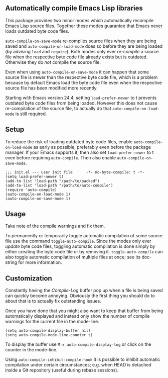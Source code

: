 Automatically compile Emacs Lisp libraries
------------------------------------------

This package provides two minor modes which automatically recompile
Emacs Lisp source files.  Together these modes guarantee that Emacs
never loads outdated byte code files.

`auto-compile-on-save-mode` re-compiles source files when they are
being saved and `auto-compile-on-load-mode` does so before they are
being loaded (by advising `load` and `require`).  Both modes only
ever _re-compile_ a source file when the respective byte code file
already exists but is outdated.  Otherwise they do _not_ compile
the source file.

Even when using `auto-compile-on-save-mode` it can happen that some
source file is newer than the respective byte code file, which is a
problem because by default Emacs load the byte code file even when
the respective source file has been modified more recently.

Starting with Emacs version 24.4, setting `load-prefer-newer` to t
prevents outdated byte code files from being loaded.  However this
does not cause re-compilation of the source file, to actually do
that `auto-compile-on-load-mode` is still required.

Setup
-----

To reduce the risk of loading outdated byte code files, enable
`auto-compile-on-load-mode` as early as possible, preferably even
before the package manager.  If your Emacs supports it, then also
set `load-prefer-newer` to t even before requiring `auto-compile`.
Then also enable `auto-compile-on-save-mode`.

    ;;; init.el --- user init file      -*- no-byte-compile: t -*-
    (setq load-prefer-newer t)
    (add-to-list 'load-path "/path/to/packed")
    (add-to-list 'load-path "/path/to/auto-compile")
    (require 'auto-compile)
    (auto-compile-on-load-mode 1)
    (auto-compile-on-save-mode 1)

Usage
-----

Take note of the compile warnings and fix them.

To permanently or temporarily toggle automatic compilation of some
source file use the command `toggle-auto-compile`.  Since the modes
only ever _update_ byte code files, toggling automatic compilation
is done simply by either creating the byte code file or by removing
it.  `toggle-auto-compile` can also toggle automatic compilation of
multiple files at once; see its doc-string for more information.

Customization
-------------

Constantly having the *Compile-Log* buffer pop up when a file is
being saved can quickly become annoying.  Obviously the first thing
you should do to about that is to actually fix outstanding issues.

Once you have done that you might also want to keep that buffer
from being automatically displayed and instead only show the number
of compile warnings for the current file in the mode-line.

    (setq auto-compile-display-buffer nil)
    (setq auto-compile-mode-line-counter t)

To display the buffer use `M-x auto-compile-display-log` or click
on the counter in the mode-line.

Using `auto-compile-inhibit-compile-hook` it is possible to inhibit
automatic compilation under certain circumstances; e.g. when HEAD
is detached inside a Git repository (useful during rebase sessions).


